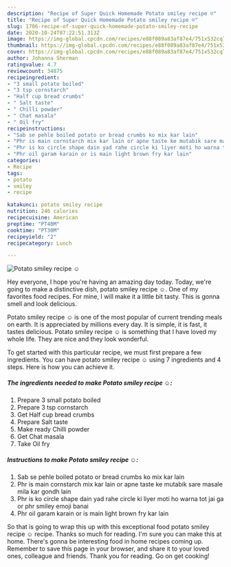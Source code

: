 ```yaml
---
description: "Recipe of Super Quick Homemade Potato smiley recipe ☺"
title: "Recipe of Super Quick Homemade Potato smiley recipe ☺"
slug: 1706-recipe-of-super-quick-homemade-potato-smiley-recipe
date: 2020-10-24T07:22:51.313Z
image: https://img-global.cpcdn.com/recipes/e88f089a83af87e4/751x532cq70/potato-smiley-recipe-☺-recipe-main-photo.jpg
thumbnail: https://img-global.cpcdn.com/recipes/e88f089a83af87e4/751x532cq70/potato-smiley-recipe-☺-recipe-main-photo.jpg
cover: https://img-global.cpcdn.com/recipes/e88f089a83af87e4/751x532cq70/potato-smiley-recipe-☺-recipe-main-photo.jpg
author: Johanna Sherman
ratingvalue: 4.7
reviewcount: 34875
recipeingredient:
- "3 small potato boiled"
- "3 tsp cornstarch"
- "Half cup bread crumbs"
- " Salt taste"
- " Chilli powder"
- " Chat masala"
- " Oil fry"
recipeinstructions:
- "Sab se pehle boiled potato or bread crumbs ko mix kar lain"
- "Phr is main cornstarch mix kar lain or apne taste ke mutabik sare masale mila kar gondh lain"
- "Phr is ko circle shape dain yad rahe circle ki liyer moti ho warna tot jai ga or phr smiley emoji banai"
- "Phr oil garam karain or is main light brown fry kar lain"
categories:
- Recipe
tags:
- potato
- smiley
- recipe

katakunci: potato smiley recipe 
nutrition: 246 calories
recipecuisine: American
preptime: "PT40M"
cooktime: "PT30M"
recipeyield: "2"
recipecategory: Lunch

---
```



![Potato smiley recipe ☺](https://img-global.cpcdn.com/recipes/e88f089a83af87e4/751x532cq70/potato-smiley-recipe-☺-recipe-main-photo.jpg)

Hey everyone, I hope you're having an amazing day today. Today, we're going to make a distinctive dish, potato smiley recipe ☺. One of my favorites food recipes. For mine, I will make it a little bit tasty. This is gonna smell and look delicious.

Potato smiley recipe ☺ is one of the most popular of current trending meals on earth. It is appreciated by millions every day. It is simple, it is fast, it tastes delicious. Potato smiley recipe ☺ is something that I have loved my whole life. They are nice and they look wonderful.




To get started with this particular recipe, we must first prepare a few ingredients. You can have potato smiley recipe ☺ using 7 ingredients and 4 steps. Here is how you can achieve it.

<!--inarticleads1-->

##### The ingredients needed to make Potato smiley recipe ☺:

1. Prepare 3 small potato boiled
1. Prepare 3 tsp cornstarch
1. Get Half cup bread crumbs
1. Prepare  Salt taste
1. Make ready  Chilli powder
1. Get  Chat masala
1. Take  Oil fry




<!--inarticleads2-->

##### Instructions to make Potato smiley recipe ☺:

1. Sab se pehle boiled potato or bread crumbs ko mix kar lain
1. Phr is main cornstarch mix kar lain or apne taste ke mutabik sare masale mila kar gondh lain
1. Phr is ko circle shape dain yad rahe circle ki liyer moti ho warna tot jai ga or phr smiley emoji banai
1. Phr oil garam karain or is main light brown fry kar lain




So that is going to wrap this up with this exceptional food potato smiley recipe ☺ recipe. Thanks so much for reading. I'm sure you can make this at home. There's gonna be interesting food in home recipes coming up. Remember to save this page in your browser, and share it to your loved ones, colleague and friends. Thank you for reading. Go on get cooking!
